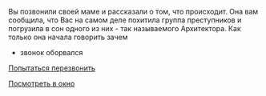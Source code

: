 Вы позвонили своей маме и рассказали о том, что происходит.
Она вам сообщила, что Вас на самом деле похитила группа 
преступников и погрузила в сон одного из них - так 
называемого Архитектора. Как только она начала говорить зачем 
- звонок оборвался


[Попытаться перезвонить](call-back/call-back.md)


[Посмотреть в окно](look_out_from_window/look_out_from_window.md)

